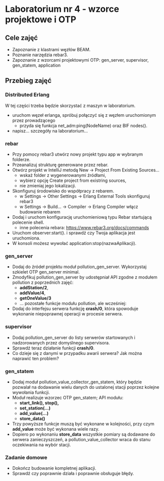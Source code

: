 # Laboratorium nr 4 - wzorce projektowe i OTP

## Cele zajęć

- Zapoznanie z klastrami węzłów BEAM.
- Poznanie narzędzia rebar3.
- Zapoznanie z wzorcami projektowymi OTP: gen_server, supervisor, gen_statem, application

## Przebieg zajęć

### Distributed Erlang

W tej części trzeba będzie skorzystać z maszyn w laboratorium.

- uruchom węzeł erlanga, spróbuj połączyć się z węzłem uruchomionym przez prowadzącego
  - przyda się funkcja net_adm:ping(NodeName) oraz BIF nodes().
- napisz... szczegóły na laboratorium...

### rebar

- Przy pomocy rebar3 utwórz nowy projekt typu app w wybranym folderze.
- Przeanalizuj strukturę generowane przez rebar.
- Otwórz projekt w IntelliJ metodą New -> Project From Existing Sources...
  - wskaż folder z wygenerowanymi źródłami,
  - wybierz opcję Create project from existring sources,
  - nie zmieniaj jego lokalizacji.
- Skonfiguruj środowisko do współpracy z rebarem.
  - w Settings -> Other Settings -> Erlang External Tools skonfiguruj rebar3
  - w Settings -> Build... -> Compiler -> Erlang Compiler włącz budowanie rebarem
- Dodaj i uruchom konfigurację uruchomieniową typu Rebar startującą polecenie shell.
  - inne polecenia rebara: https://www.rebar3.org/docs/commands
- Uruchom observer:start(). i sprawdź czy Twoja aplikacja jest uruchomiona.
- W konsoli możesz wywołać application:stop(nazwaAplikacji).

### gen_server

- Dodaj do źródeł projektu moduł pollution_gen_server. Wykorzystaj szkielet OTP gen_server minimal.
- Zmodyfikuj pollution_gen_server by udostępniał API zgodne z modułem pollution z poprzednich zajęć:
  - **addStation/2**,
  - **addValue/4**,
  - **getOneValue/3**
  - ... pozostałe funkcje modułu pollution, ale wcześniej:
- Dodaj do interfejsu serwera funkcję **crash/0**, która spowoduje wykonanie niepoprawnej operacji w procesie serwera.

### supervisor

- Dodaj pollution_gen_server do listy serwerów startowanych i nadzorowanych przez domyślnego supervisora.
- Sprawdź teraz działanie funkcji **crash/0**.
- Co dzieje się z danymi w przypadku awarii serwera? Jak można naprawić ten problem?

### gen_statem

- Dodaj moduł pollution_value_collector_gen_statem, który będzie pozwalał na dodawanie wielu danych do ustalonej stacji poprzez kolejne wywołania funkcji.
- Moduł realizuje wzorzec OTP gen_statem; API modułu:
  - **start_link(), stop(),**
  - **set_station(...)**
  - **add_value(...)**
  - **store_data()**
- Trzy powyższe funkcje muszą być wykonane w kolejności, przy czym **add_value** może być wykonana wiele razy.
- Dopiero po wykonaniu **store_data** wszystkie pomiary są dodawane do serwera zanieczyszczeń, a pollution_value_collector wraca do stanu oczekiwania na wybór stacji.

### Zadanie domowe

- Dokończ budowanie kompletnej aplikacji.
- Sprawdź czy poprawnie działa i poprawnie obsługuje błędy.
